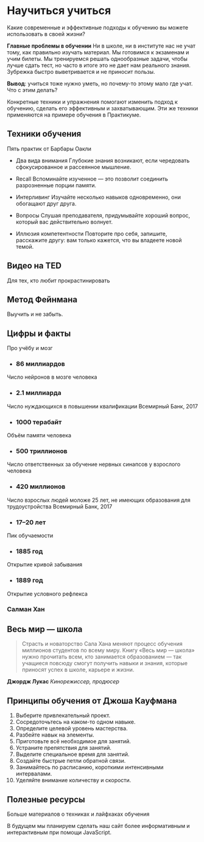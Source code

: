 # Научиться учиться

Какие современные и эффективные подходы к обучению вы можете использовать в своей жизни?

**Главные проблемы в обучении**
Ни в школе, ни в институте нас не учат тому, как правильно изучать материал. Мы готовимся к экзаменам и учим билеты. Мы тренируемся решать однообразные задачи, чтобы лучше сдать тест, но часто в итоге это не дает нам реального знания. Зубрежка быстро выветривается и не приносит пользы.

**Вывод**: учиться тоже нужно уметь, но почему-то этому мало где учат. Что с этим делать?

Конкретные техники и упражнения помогают изменить подход к обучению, сделать его эффективным и захватывающим. Эти же техники применяются на примере обучения в Практикуме.

## Техники обучения

Пять практик от Барбары Оакли

* Два вида внимания
Глубокие знания возникают, если чередовать сфокусированное и рассеянное мышление.

* Recall
Вспоминайте изученное — это позволит соединить разрозненные порции памяти.

* Интерливинг
Изучайте несколько навыков одновременно, они обогащают друг друга.

* Вопросы
Слушая преподавателя, придумывайте хороший вопрос, который вас действительно волнует.

* Иллюзия компетентности
Повторите про себя, запишите, расскажите другу: вам только кажется, что вы владеете новой темой.

## Видео нa TED

Для тех, кто любит прокрастинировать

## Метод Фейнмана

Выучить и не забыть.

## Цифры и факты

Про учёбу и мозг

* ### 86 миллиардов

Число нейронов в мозге человека

* ### 2.1 миллиарда

Число нуждающихся в повышении квалификации
Всемирный Банк, 2017

* ### 1000 терабайт

Объём памяти человека

* ### 500 триллионов

Число ответственных за обучение нервных синапсов у взрослого человека

* ### 420 миллионов

Число взрослых людей моложе 25 лет, не имеющих образования для трудоустройства
Всемирный Банк, 2017

* ### 17–20 лет

Пик обучаемости

* ### 1885 год

Открытие кривой забывания

* ### 1889 год

Открытие условного рефлекса

### Салман Хан

## Весь мир — школа

> Страсть и новаторство Сала Хана меняют процесс обучения миллионов студентов по всему миру. Книгу «Весь мир — школа» нужно прочитать всем, кто занимается образованием — так учащиеся повсюду смогут получить навыки и знания, которые приносят успех в школе, карьере и жизни.

**Джордж Лукас**
*Кинорежиссер, продюсер*

## Принципы обучения от Джоша Кауфмана

1. Выберите привлекательный проект.
2. Сосредоточьтесь на каком-то одном навыке.
3. Определите целевой уровень мастерства.
4. Разбейте навык на элементы.
5. Приготовьте всё необходимое для занятий.
6. Устраните препятствия для занятий.
7. Выделите специальное время для занятий.
8. Создайте быстрые петли обратной связи.
9. Занимайтесь по расписанию, короткими интенсивными интервалами.
10. Уделяйте внимание количеству и скорости.

## Полезные ресурсы

Больше материалов о техниках и лайфхаках обучения

В будущем мы планируем сделать наш сайт более информативным и интерактивным при помощи JavaScript.
